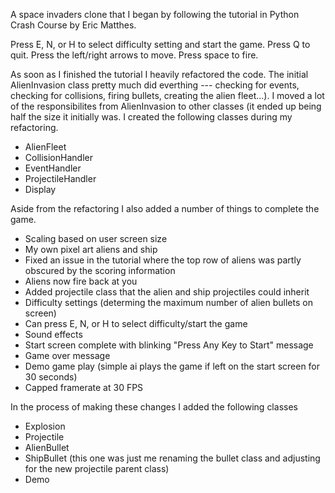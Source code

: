 A space invaders clone that I began by following the tutorial in Python Crash Course by Eric Matthes. 

Press E, N, or H to select difficulty setting and start the game.
Press Q to quit.
Press the left/right arrows to move.
Press space to fire.

As soon as I finished the tutorial I heavily refactored the code. The initial AlienInvasion class pretty much did everthing --- checking for events, checking for collisions, firing bullets, creating the alien fleet...). I moved a lot of the responsibilites from AlienInvasion to other classes (it ended up being half the size it initially was. I created the following classes during my refactoring.

- AlienFleet
- CollisionHandler
- EventHandler
- ProjectileHandler
- Display


Aside from the refactoring I also added a number of things to complete the game.

- Scaling based on user screen size
- My own pixel art aliens and ship
- Fixed an issue in the tutorial where the top row of aliens was partly obscured by the scoring information
- Aliens now fire back at you
- Added projectile class that the alien and ship projectiles could inherit
- Difficulty settings (determing the maximum number of alien bullets on screen)
- Can press E, N, or H to select difficulty/start the game
- Sound effects
- Start screen complete with blinking "Press Any Key to Start" message
- Game over message
- Demo game play (simple ai plays the game if left on the start screen for 30 seconds)
- Capped framerate at 30 FPS

In the process of making these changes I added the following classes

- Explosion
- Projectile
- AlienBullet
- ShipBullet (this one was just me renaming the bullet class and adjusting for the new projectile parent class)
- Demo

